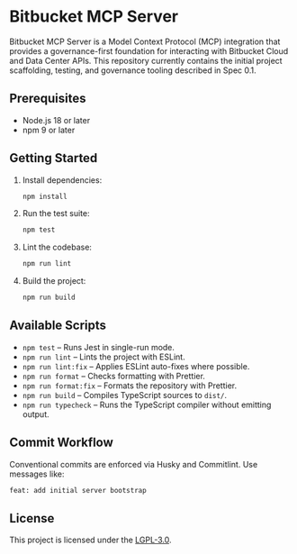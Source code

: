 # Bitbucket MCP Server

Bitbucket MCP Server is a Model Context Protocol (MCP) integration that provides a governance-first foundation for interacting with Bitbucket Cloud and Data Center APIs. This repository currently contains the initial project scaffolding, testing, and governance tooling described in Spec 0.1.

## Prerequisites

- Node.js 18 or later
- npm 9 or later

## Getting Started

1. Install dependencies:
   ```bash
   npm install
   ```
2. Run the test suite:
   ```bash
   npm test
   ```
3. Lint the codebase:
   ```bash
   npm run lint
   ```
4. Build the project:
   ```bash
   npm run build
   ```

## Available Scripts

- `npm test` – Runs Jest in single-run mode.
- `npm run lint` – Lints the project with ESLint.
- `npm run lint:fix` – Applies ESLint auto-fixes where possible.
- `npm run format` – Checks formatting with Prettier.
- `npm run format:fix` – Formats the repository with Prettier.
- `npm run build` – Compiles TypeScript sources to `dist/`.
- `npm run typecheck` – Runs the TypeScript compiler without emitting output.

## Commit Workflow

Conventional commits are enforced via Husky and Commitlint. Use messages like:

```bash
feat: add initial server bootstrap
```

## License

This project is licensed under the [LGPL-3.0](LICENSE).
